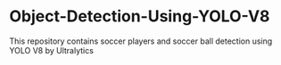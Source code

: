 # Object-Detection-Using-YOLO-V8
This repository contains soccer players and soccer ball detection using YOLO V8 by Ultralytics
